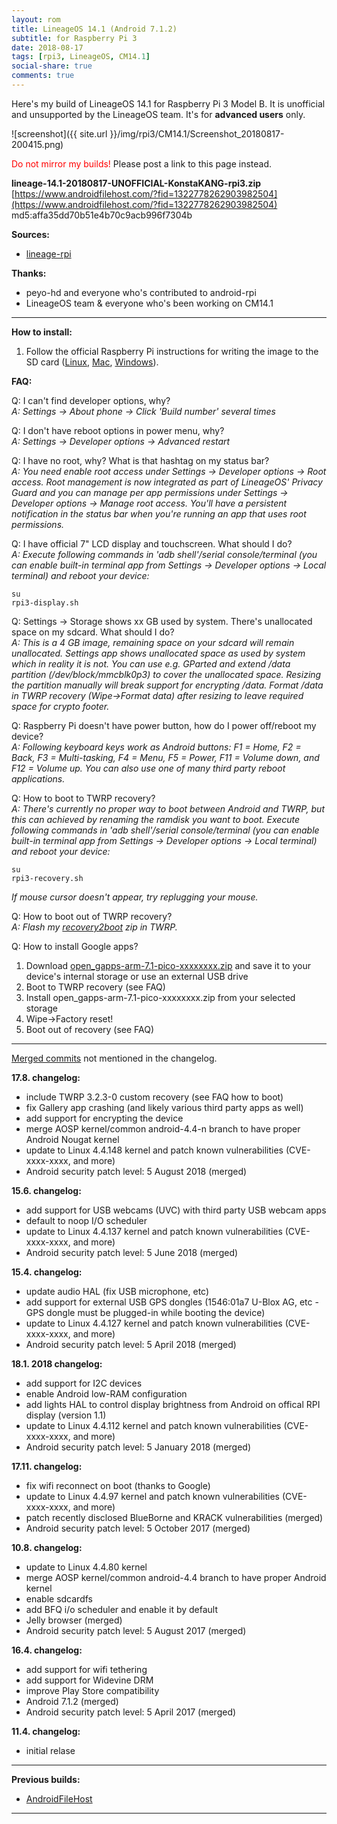 ```yaml
---
layout: rom
title: LineageOS 14.1 (Android 7.1.2)
subtitle: for Raspberry Pi 3
date: 2018-08-17
tags: [rpi3, LineageOS, CM14.1]
social-share: true
comments: true
---
```


Here's my build of LineageOS 14.1 for Raspberry Pi 3 Model B. It is unofficial and unsupported by the LineageOS team. It's for **advanced users** only.

![screenshot]({{ site.url }}/img/rpi3/CM14.1/Screenshot_20180817-200415.png)

<span style="color:#FF0000;">Do not mirror my builds!</span> Please post a link to this page instead.

**lineage-14.1-20180817-UNOFFICIAL-KonstaKANG-rpi3.zip**  
[https://www.androidfilehost.com/?fid=1322778262903982504](https://www.androidfilehost.com/?fid=1322778262903982504)  
md5:affa35dd70b51e4b70c9acb996f7304b

**Sources:**

- [lineage-rpi](https://github.com/lineage-rpi)


**Thanks:**

- peyo-hd and everyone who's contributed to android-rpi
- LineageOS team & everyone who's been working on CM14.1

----

**How to install:**

1. Follow the official Raspberry Pi instructions for writing the image to the SD card ([Linux](https://www.raspberrypi.org/documentation/installation/installing-images/linux.md), [Mac](https://www.raspberrypi.org/documentation/installation/installing-images/mac.md), [Windows](https://www.raspberrypi.org/documentation/installation/installing-images/windows.md)).

**FAQ:**

Q: I can't find developer options, why?  
*A: Settings -> About phone -> Click 'Build number' several times*

Q: I don't have reboot options in power menu, why?  
*A: Settings -> Developer options -> Advanced restart*

Q: I have no root, why? What is that hashtag on my status bar?  
*A: You need enable root access under Settings -> Developer options -> Root access. Root management is now integrated as part of LineageOS' Privacy Guard and you can manage per app permissions under Settings -> Developer options -> Manage root access. You'll have a persistent notification in the status bar when you're running an app that uses root permissions.*

Q: I have official 7" LCD display and touchscreen. What should I do?  
*A: Execute following commands in 'adb shell'/serial console/terminal (you can enable built-in terminal app from Settings -> Developer options -> Local terminal) and reboot your device:*

```
su
rpi3-display.sh
```

Q: Settings -> Storage shows xx GB used by system. There's unallocated space on my sdcard. What should I do?  
*A: This is a 4 GB image, remaining space on your sdcard will remain unallocated. Settings app shows unallocated space as used by system which in reality it is not. You can use e.g. GParted and extend /data partition (/dev/block/mmcblk0p3) to cover the unallocated space. Resizing the partition manually will break support for encrypting /data. Format /data in TWRP recovery (Wipe->Format data) after resizing to leave required space for crypto footer.*

Q: Raspberry Pi doesn't have power button, how do I power off/reboot my device?  
*A: Following keyboard keys work as Android buttons: F1 = Home, F2 = Back, F3 = Multi-tasking, F4 = Menu, F5 = Power, F11 = Volume down, and F12 = Volume up. You can also use one of many third party reboot applications.*

Q: How to boot to TWRP recovery?  
*A: There's currently no proper way to boot between Android and TWRP, but this can achieved by renaming the ramdisk you want to boot. Execute following commands in 'adb shell'/serial console/terminal (you can enable built-in terminal app from Settings -> Developer options -> Local terminal) and reboot your device:*

```
su
rpi3-recovery.sh
```

*If mouse cursor doesn't appear, try replugging your mouse.*

Q: How to boot out of TWRP recovery?  
*A: Flash my [recovery2boot](https://www.androidfilehost.com/?fid=1322778262903982323) zip in TWRP.*

Q: How to install Google apps?  

1. Download [open_gapps-arm-7.1-pico-xxxxxxxx.zip](http://opengapps.org/?arch=arm&api=7.1&variant=pico) and save it to your device's internal storage or use an external USB drive
2. Boot to TWRP recovery (see FAQ)
3. Install open_gapps-arm-7.1-pico-xxxxxxxx.zip from your selected storage
4. Wipe->Factory reset!
5. Boot out of recovery (see FAQ)

----

[Merged commits](https://review.lineageos.org/#/q/status:merged++branch:cm-14.1+-project:%255E.*device.*+-project:%255E.*kernel.*,n,z) not mentioned in the changelog.


**17.8. changelog:**

- include TWRP 3.2.3-0 custom recovery (see FAQ how to boot)
- fix Gallery app crashing (and likely various third party apps as well)
- add support for encrypting the device
- merge AOSP kernel/common android-4.4-n branch to have proper Android Nougat kernel
- update to Linux 4.4.148 kernel and patch known vulnerabilities (CVE-xxxx-xxxx, and more)
- Android security patch level: 5 August 2018 (merged)


**15.6. changelog:**

- add support for USB webcams (UVC) with third party USB webcam apps
- default to noop I/O scheduler
- update to Linux 4.4.137 kernel and patch known vulnerabilities (CVE-xxxx-xxxx, and more)
- Android security patch level: 5 June 2018 (merged)

**15.4. changelog:**

- update audio HAL (fix USB microphone, etc)
- add support for external USB GPS dongles (1546:01a7 U-Blox AG, etc - GPS dongle must be plugged-in while booting the device)
- update to Linux 4.4.127 kernel and patch known vulnerabilities (CVE-xxxx-xxxx, and more)
- Android security patch level: 5 April 2018 (merged)

**18.1. 2018 changelog:**

- add support for I2C devices
- enable Android low-RAM configuration
- add lights HAL to control display brightness from Android on offical RPI display (version 1.1)
- update to Linux 4.4.112 kernel and patch known vulnerabilities (CVE-xxxx-xxxx, and more)
- Android security patch level: 5 January 2018 (merged)

**17.11. changelog:**

- fix wifi reconnect on boot (thanks to Google)
- update to Linux 4.4.97 kernel and patch known vulnerabilities (CVE-xxxx-xxxx, and more)
- patch recently disclosed BlueBorne and KRACK vulnerabilities (merged)
- Android security patch level: 5 October 2017 (merged)

**10.8. changelog:**

- update to Linux 4.4.80 kernel
- merge AOSP kernel/common android-4.4 branch to have proper Android kernel
- enable sdcardfs
- add BFQ i/o scheduler and enable it by default
- Jelly browser (merged)
- Android security patch level: 5 August 2017 (merged)

**16.4. changelog:**

- add support for wifi tethering
- add support for Widevine DRM
- improve Play Store compatibility
- Android 7.1.2 (merged)
- Android security patch level: 5 April 2017 (merged)

**11.4. changelog:**

- initial relase

----

**Previous builds:**

- [AndroidFileHost](https://www.androidfilehost.com/?w=files&flid=170874)

----
